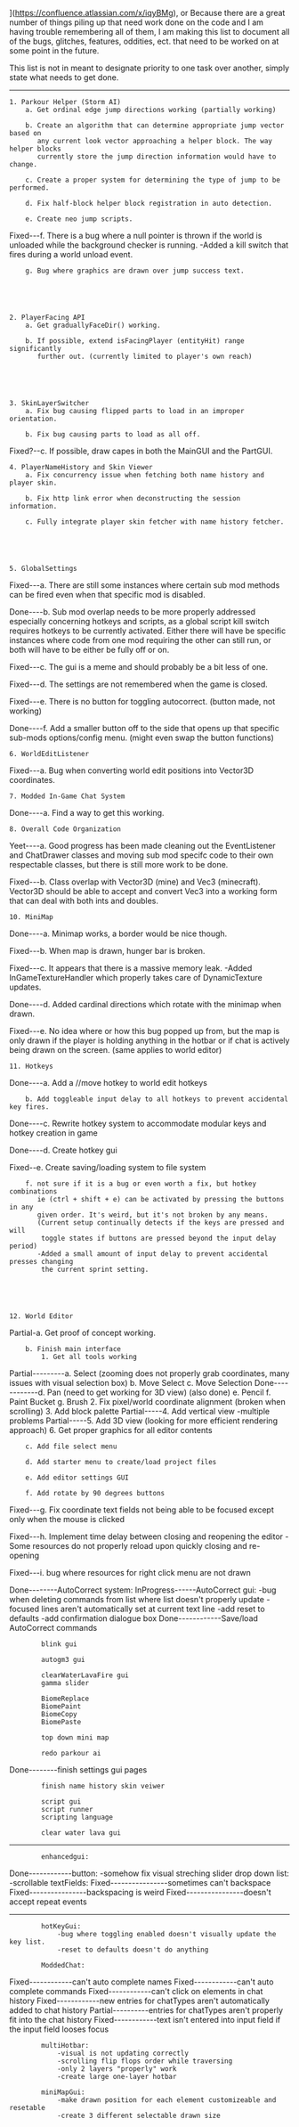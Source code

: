 ](https://confluence.atlassian.com/x/iqyBMg), or Because there are a great number of things piling up that need work done on the code 
and I am having trouble remembering all of them, I am making this list to document
all of the bugs, glitches, features, oddities, ect. that need to be worked on at
some point in the future.

This list is not in meant to designate priority to one task over another, simply
state what needs to get done.

-------------------------------------------------------------------------------------

    1. Parkour Helper (Storm AI)
        a. Get ordinal edge jump directions working (partially working)
        
        b. Create an algorithm that can determine appropriate jump vector based on
           any current look vector approaching a helper block. The way helper blocks
           currently store the jump direction information would have to change.
           
        c. Create a proper system for determining the type of jump to be performed.
        
        d. Fix half-block helper block registration in auto detection.
        
        e. Create neo jump scripts.
        
Fixed---f. There is a bug where a null pointer is thrown if the world is unloaded
           while the background checker is running.
           -Added a kill switch that fires during a world unload event.
           
        g. Bug where graphics are drawn over jump success text.
        
        
        
        
        
    2. PlayerFacing API
        a. Get graduallyFaceDir() working.
        
        b. If possible, extend isFacingPlayer (entityHit) range significantly
           further out. (currently limited to player's own reach)
           
           
           
           
    
    3. SkinLayerSwitcher
        a. Fix bug causing flipped parts to load in an improper orientation.
        
        b. Fix bug causing parts to load as all off.
        
Fixed?--c. If possible, draw capes in both the MainGUI and the PartGUI.
        
        
        
        
        
    4. PlayerNameHistory and Skin Viewer
        a. Fix concurrency issue when fetching both name history and player skin.
        
        b. Fix http link error when deconstructing the session information.
        
        c. Fully integrate player skin fetcher with name history fetcher.
        
        
        
        
        
    5. GlobalSettings
Fixed---a. There are still some instances where certain sub mod methods can be
           fired even when that specific mod is disabled.
        
Done----b. Sub mod overlap needs to be more properly addressed especially concerning
           hotkeys and scripts, as a global script kill switch requires hotkeys to
           be currently activated. Either there will have be specific instances
           where code from one mod requiring the other can still run, or both will
           have to be either be fully off or on.
           
Fixed---c. The gui is a meme and should probably be a bit less of one.
        
Fixed---d. The settings are not remembered when the game is closed.
        
Fixed---e. There is no button for toggling autocorrect. (button made, not working)

Done----f. Add a smaller button off to the side that opens up that specific
           sub-mods options/config menu. (might even swap the button functions)
        
        
        
        
        
    6. WorldEditListener
Fixed---a. Bug when converting world edit positions into Vector3D coordinates.
        
        
        
        
        
    7. Modded In-Game Chat System
Done----a. Find a way to get this working.
        
        
        
        
        
    8. Overall Code Organization
Yeet----a. Good progress has been made cleaning out the EventListener and ChatDrawer
           classes and moving sub mod specifc code to their own respectable classes,
           but there is still more work to be done.
           
Fixed---b. Class overlap with Vector3D (mine) and Vec3 (minecraft). Vector3D should
           be able to accept and convert Vec3 into a working form that can deal
           with both ints and doubles.
           
           
           
           
           
           
    10. MiniMap
Done----a. Minimap works, a border would be nice though.
        
Fixed---b. When map is drawn, hunger bar is broken.
        
Fixed---c. It appears that there is a massive memory leak.
           -Added InGameTextureHandler which properly takes care
            of DynamicTexture updates.
        
Done----d. Added cardinal directions which rotate with the minimap when drawn.

Fixed---e. No idea where or how this bug popped up from, but the map is only drawn if 
           the player is holding anything in the hotbar or if chat is actively being
           drawn on the screen. (same applies to world editor)


        
        
        
    11. Hotkeys
Done----a. Add a //move hotkey to world edit hotkeys
        
        b. Add toggleable input delay to all hotkeys to prevent accidental key fires.
        
Done----c. Rewrite hotkey system to accommodate modular keys and hotkey creation in game
        
Done----d. Create hotkey gui
        
Fixed--e. Create saving/loading system to file system
        
        f. not sure if it is a bug or even worth a fix, but hotkey combinations 
           ie (ctrl + shift + e) can be activated by pressing the buttons in any
           given order. It's weird, but it's not broken by any means.
           (Current setup continually detects if the keys are pressed and will
            toggle states if buttons are pressed beyond the input delay period)
           -Added a small amount of input delay to prevent accidental presses changing
            the current sprint setting.
            
        
        
        
        
    12. World Editor
Partial-a. Get proof of concept working.

        b. Finish main interface
            1. Get all tools working
Partial---------a. Select (zooming does not properly grab coordinates, many issues with visual selection box)
                b. Move Select
                c. Move Selection
Done------------d. Pan (need to get working for 3D view) (also done)
                e. Pencil
                f. Paint Bucket
                g. Brush
	    2. Fix pixel/world coordinate alignment (broken when scrolling)
            3. Add block palette
Partial-----4. Add vertical view
                -multiple problems
Partial-----5. Add 3D view (looking for more efficient rendering approach)
            6. Get proper graphics for all editor contents
        
        c. Add file select menu
        
        d. Add starter menu to create/load project files
        
        e. Add editor settings GUI
        
        f. Add rotate by 90 degrees buttons
        
Fixed---g. Fix coordinate text fields not being able to be focused except only when the mouse is clicked
        
Fixed---h. Implement time delay between closing and reopening the editor
            -Some resources do not properly reload upon quickly closing and re-opening
        
Fixed---i. bug where resources for right click menu are not drawn
            
            
Done--------AutoCorrect system:
InProgress------AutoCorrect gui:
                    -bug when deleting commands from list where list doesn't properly update
                    -focused lines aren't automatically set at current text line
                    -add reset to defaults
                        -add confirmation dialogue box
Done------------Save/load AutoCorrect commands
            
            blink gui
            
            autogm3 gui
            
            clearWaterLavaFire gui
            gamma slider
            
            BiomeReplace
            BiomePaint
            BiomeCopy
            BiomePaste
            
            top down mini map
            
            redo parkour ai
            
Done--------finish settings gui pages
            
            finish name history skin veiwer
            
            script gui
            script runner
            scripting language
            
            clear water lava gui
            
------------------------------------------------------------------------------
            
            enhancedgui:
Done------------button:
                    -somehow fix visual streching
                slider
                drop down list:
                    -scrollable
	        textFields:
Fixed----------------sometimes can't backspace
Fixed----------------backspacing is weird
Fixed----------------doesn't accept repeat events

------------------------------------------------------------------------------
                
            hotKeyGui:
                -bug where toggling enabled doesn't visually update the key list.
                -reset to defaults doesn't do anything
            
            ModdedChat:
Fixed------------can't auto complete names
Fixed------------can't auto complete commands
Fixed------------can't click on elements in chat history
Fixed------------new entries for chatTypes aren't automatically added to chat history
Partial----------entries for chatTypes aren't properly fit into the chat history
Fixed------------text isn't entered into input field if the input field looses focus
            
            multiHotbar:
                -visual is not updating correctly
                -scrolling flip flops order while traversing
                -only 2 layers "properly" work
                -create large one-layer hotbar
                
            miniMapGui:
                -make drawn position for each element customizeable and resetable
                -create 3 different selectable drawn size